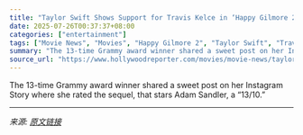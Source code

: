 ```yaml
---
title: "Taylor Swift Shows Support for Travis Kelce in ‘Happy Gilmore 2’: “An Absolute Must Watch”"
date: 2025-07-26T00:37:37+08:00
categories: ["entertainment"]
tags: ["Movie News", "Movies", "Happy Gilmore 2", "Taylor Swift", "Travis Kelce"]
summary: "The 13-time Grammy award winner shared a sweet post on her Instagram Story where she rated the sequel, that stars Adam Sandler, a “13/10.”"
source_url: "https://www.hollywoodreporter.com/movies/movie-news/taylor-swift-support-travis-kelce-happy-gilmore-2-1236329987/"
---
```


The 13-time Grammy award winner shared a sweet post on her Instagram Story where she rated the sequel, that stars Adam Sandler, a “13/10.”

---

*来源: [原文链接](https://www.hollywoodreporter.com/movies/movie-news/taylor-swift-support-travis-kelce-happy-gilmore-2-1236329987/)*

